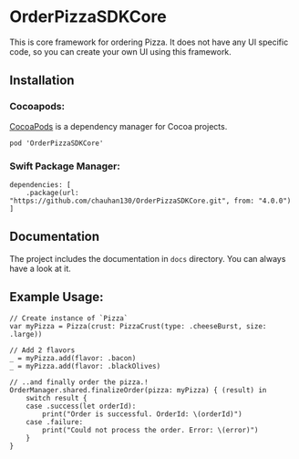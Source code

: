 
# OrderPizzaSDKCore

This is core framework for ordering Pizza. It does not have any UI specific code, so you can create your own UI using this framework.

## Installation
### Cocoapods:
[CocoaPods](https://cocoapods.org/)  is a dependency manager for Cocoa projects. 

    pod 'OrderPizzaSDKCore'

### Swift Package Manager:

    dependencies: [ 
        .package(url: "https://github.com/chauhan130/OrderPizzaSDKCore.git", from: "4.0.0") 
    ]

## Documentation
The project includes the documentation in `docs` directory. You can always have a look at it.

## Example Usage:

    // Create instance of `Pizza`
    var myPizza = Pizza(crust: PizzaCrust(type: .cheeseBurst, size: .large))

    // Add 2 flavors
    _ = myPizza.add(flavor: .bacon)
    _ = myPizza.add(flavor: .blackOlives)

    // ..and finally order the pizza.!
    OrderManager.shared.finalizeOrder(pizza: myPizza) { (result) in
        switch result {
        case .success(let orderId):
            print("Order is successful. OrderId: \(orderId)")
        case .failure:
            print("Could not process the order. Error: \(error)")
        }
    }
